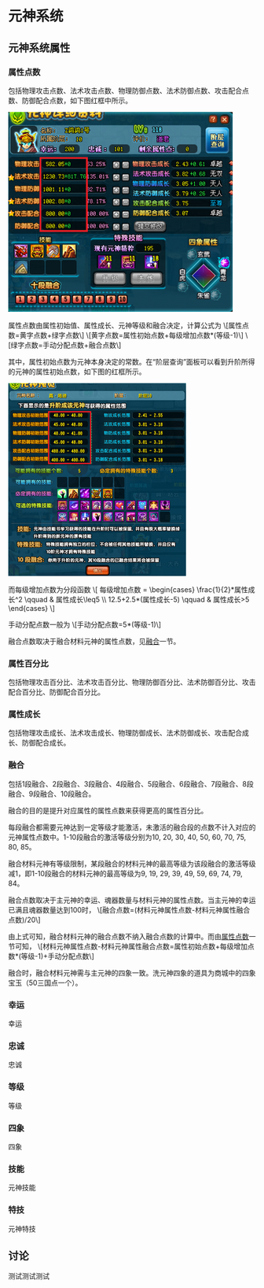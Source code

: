 # 元神系统

## 元神系统属性

### 属性点数

包括物理攻击点数、法术攻击点数、物理防御点数、法术防御点数、攻击配合点数、防御配合点数，如下图红框中所示。

![元神系统1](元神系统-属性点数.png)

属性点数由属性初始值、属性成长、元神等级和融合决定，计算公式为
\\[属性点数=黄字点数+绿字点数\\]
\\[黄字点数=属性初始点数+每级增加点数*(等级-1)\\]
\\[绿字点数=手动分配点数+融合点数\\]

其中，属性初始点数为元神本身决定的常数。在“阶层查询”面板可以看到升阶所得的元神的属性初始点数，如下图的红框所示。

![元神系统-阶层查询](元神系统-阶层查询.png)

而每级增加点数为分段函数
\\[
每级增加点数 =
\begin{cases}
   \frac{1}{2}\*属性成长^2 \qquad & 属性成长\leq5 \\\\
   12.5+2.5*(属性成长-5) \qquad & 属性成长>5
\end{cases}
\\]

手动分配点数一般为
\\[手动分配点数=5*(等级-1)\\]

融合点数取决于融合材料元神的属性点数，见[融合](#融合)一节。

### 属性百分比

包括物理攻击百分比、法术攻击百分比、物理防御百分比、法术防御百分比、攻击配合百分比、防御配合百分比。

### 属性成长

包括物理攻击成长、法术攻击成长、物理防御成长、法术防御成长、攻击配合成长、防御配合成长。

### 融合

包括1段融合、2段融合、3段融合、4段融合、5段融合、6段融合、7段融合、8段融合、9段融合、10段融合。

融合的目的是提升对应属性的属性点数来获得更高的属性百分比。

每段融合都需要元神达到一定等级才能激活，未激活的融合段的点数不计入对应的元神属性点数中。1-10段融合的激活等级分别为10, 20, 30, 40, 50, 60, 70, 75, 80, 85。

融合材料元神有等级限制，某段融合的材料元神的最高等级为该段融合的激活等级减1，即1-10段融合的材料元神的最高等级为9, 19, 29, 39, 49, 59, 69, 74, 79, 84。

融合点数取决于主元神的幸运、魂器数量与材料元神的属性点数。当主元神的幸运已满且魂器数量达到100时，
\\[融合点数=(材料元神属性点数-材料元神属性融合点数)/20\\]

由上式可知，融合材料元神的融合点数不纳入融合点数的计算中。而由[属性点数](#属性点数)一节可知，
\\[材料元神属性点数-材料元神属性融合点数=属性初始点数+每级增加点数*(等级-1)+手动分配点数\\]

融合时，融合材料元神需与主元神的四象一致。洗元神四象的道具为商城中的四象宝玉（50三国点一个）。

### 幸运

幸运

### 忠诚

忠诚

### 等级

等级

### 四象

四象

### 技能

元神技能

### 特技

元神特技

## 讨论

测试测试测试
